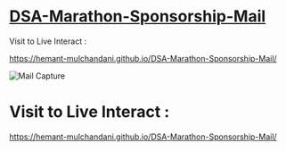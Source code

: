 # [DSA-Marathon-Sponsorship-Mail](https://hemant-mulchandani.github.io/DSA-Marathon-Sponsorship-Mail/) 

  Visit to Live Interact : 

  https://hemant-mulchandani.github.io/DSA-Marathon-Sponsorship-Mail/

  ![Mail Capture](https://github.com/Hemant-Mulchandani/DSA-Marathon-Sponsorship-Mail/blob/main/DSA%20Marathon%20Sponsorship%20Mail%20Capture.png) 
  
# Visit to Live Interact : 

  https://hemant-mulchandani.github.io/DSA-Marathon-Sponsorship-Mail/
 
 
